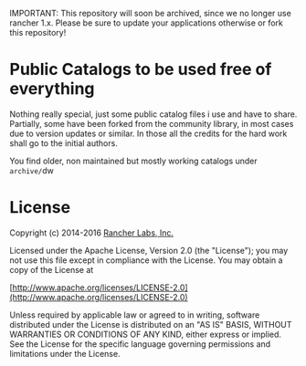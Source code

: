 IMPORTANT: This repository will soon be archived, since we no longer use rancher 1.x. Please be sure to update your applications otherwise or fork this repository!

# Public Catalogs to be used free of everything

Nothing really special, just some public catalog files i use and have to share.
Partially, some have been forked from the community library, in most cases due to version updates or similar. In those all the credits for the hard work shall go to the initial authors.

You find older, non maintained but mostly working catalogs under `archive/`dw

# License

Copyright (c) 2014-2016 [Rancher Labs, Inc.](http://rancher.com)

Licensed under the Apache License, Version 2.0 (the "License");
you may not use this file except in compliance with the License.
You may obtain a copy of the License at

[http://www.apache.org/licenses/LICENSE-2.0](http://www.apache.org/licenses/LICENSE-2.0)

Unless required by applicable law or agreed to in writing, software
distributed under the License is distributed on an "AS IS" BASIS,
WITHOUT WARRANTIES OR CONDITIONS OF ANY KIND, either express or implied.
See the License for the specific language governing permissions and
limitations under the License.
